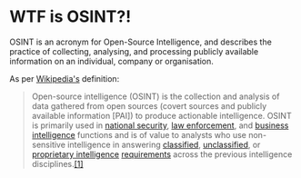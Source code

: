 # WTF is OSINT?!

OSINT is an acronym for Open-Source Intelligence, and describes the practice of collecting, analysing, and processing publicly available information on an individual, company or organisation.

As per [Wikipedia's](https://www.wikipedia.org/) definition:

> Open-source intelligence (OSINT) is the collection and analysis of data gathered from open sources (covert sources and publicly available information \[PAI]) to produce actionable intelligence. OSINT is primarily used in [national security](https://en.wikipedia.org/wiki/National\_security), [law enforcement](https://en.wikipedia.org/wiki/Law\_enforcement), and [business intelligence](https://en.wikipedia.org/wiki/Competitive\_intelligence) functions and is of value to analysts who use non-sensitive intelligence in answering [classified](https://en.wikipedia.org/wiki/Classified\_information), [unclassified](https://en.wikipedia.org/wiki/Classified\_information#Unclassified), or [proprietary intelligence](https://en.wikipedia.org/wiki/Trade\_secret) [requirements](https://en.wikipedia.org/wiki/Intelligence\_requirement) across the previous intelligence disciplines.[\[1\]](https://en.wikipedia.org/wiki/Open-source\_intelligence#cite\_note-row-2022-1)
